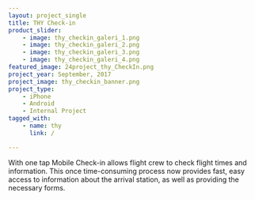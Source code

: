 ```yaml
---
layout: project_single
title: THY Check-in
product_slider:
    - image: thy_checkin_galeri_1.png
    - image: thy_checkin_galeri_2.png
    - image: thy_checkin_galeri_3.png
    - image: thy_checkin_galeri_4.png
featured_image: 24project_thy_CheckIn.png
project_year: September, 2017
project_image: thy_checkin_banner.png
project_type:
    - iPhone
    - Android
    - Internal Project
tagged_with:
    - name: thy
      link: /

---
```


With one tap Mobile Check-in allows flight crew to check flight times and information. This once time-consuming process now provides fast, easy access to information about the arrival station, as well as providing the necessary forms.
